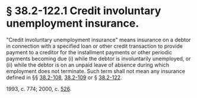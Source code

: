 # § 38.2-122.1 Credit involuntary unemployment insurance.

<p>"Credit involuntary unemployment insurance" means insurance on a debtor in connection with a specified loan or other credit transaction to provide payment to a creditor for the installment payments or other periodic payments becoming due (i) while the debtor is involuntarily unemployed, or (ii) while the debtor is on an unpaid leave of absence during which employment does not terminate. Such term shall not mean any insurance defined in §§ <a href='http://law.lis.virginia.gov/vacode/38.2-108/'>38.2-108</a>, <a href='http://law.lis.virginia.gov/vacode/38.2-109/'>38.2-109</a> or § <a href='http://law.lis.virginia.gov/vacode/38.2-122/'>38.2-122</a>.</p><p>1993, c. 774; 2000, c. <a href='http://lis.virginia.gov/cgi-bin/legp604.exe?001+ful+CHAP0526'>526</a>.</p>